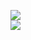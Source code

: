 [![](https://img.shields.io/badge/Made%20With-Github%20Spray-lightgrey.svg?style=for-the-badge&logo=github)](https://github.com/Annihil/github-spray#4599)  
[![](https://i.imgur.com/2DrTn0Z.gif)](https://github.com/Annihil/github-spray)